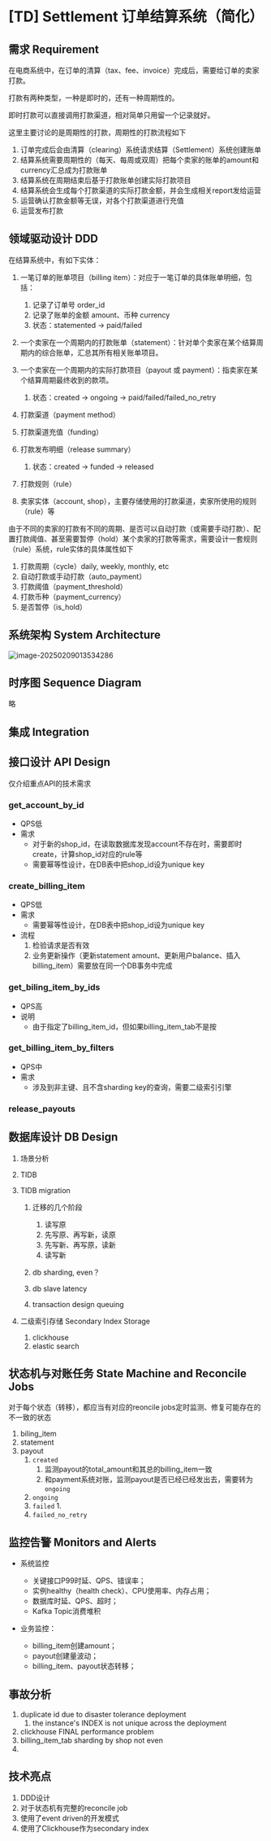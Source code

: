 # [TD] Settlement 订单结算系统（简化）

## 需求 Requirement

在电商系统中，在订单的清算（tax、fee、invoice）完成后，需要给订单的卖家打款。

打款有两种类型，一种是即时的，还有一种周期性的。

即时打款可以直接调用打款渠道，相对简单只用留一个记录就好。

这里主要讨论的是周期性的打款，周期性的打款流程如下

1. 订单完成后会由清算（clearing）系统请求结算（Settlement）系统创建账单
2. 结算系统需要周期性的（每天、每周或双周）把每个卖家的账单的amount和currency汇总成为打款账单
3. 结算系统在周期结束后基于打款账单创建实际打款项目
4. 结算系统会生成每个打款渠道的实际打款金额，并会生成相关report发给运营
5. 运营确认打款金额等无误，对各个打款渠道进行充值
6. 运营发布打款

## 领域驱动设计 DDD

在结算系统中，有如下实体：

1. 一笔订单的账单项目（billing item）：对应于一笔订单的具体账单明细，包括：
   1. 记录了订单号 order_id
   2. 记录了账单的金额 amount、币种 currency
   3. 状态：statemented -> paid/failed
2. 一个卖家在一个周期内的打款账单（statement）：针对单个卖家在某个结算周期内的综合账单，汇总其所有相关账单项目。
3. 一个卖家在一个周期内的实际打款项目（payout 或 payment）：指卖家在某个结算周期最终收到的款项。
   1. 状态：created -> ongoing -> paid/failed/failed_no_retry

4. 打款渠道（payment method）
5. 打款渠道充值（funding）
6. 打款发布明细（release summary）
   1. 状态：created -> funded -> released

7. 打款规则（rule）
8. 卖家实体（account, shop），主要存储使用的打款渠道，卖家所使用的规则（rule）等

由于不同的卖家的打款有不同的周期、是否可以自动打款（或需要手动打款）、配置打款阈值、甚至需要暂停（hold）某个卖家的打款等需求，需要设计一套规则（rule）系统，rule实体的具体属性如下

1. 打款周期（cycle）daily, weekly, monthly, etc
2. 自动打款或手动打款（auto_payment）
3. 打款阈值（payment_threshold）
4. 打款币种（payment_currency）
5. 是否暂停（is_hold）

## 系统架构 System Architecture

![image-20250209013534286](./20250208-settlement.assets/image-20250209013534286.png)

## 时序图 Sequence Diagram

略

## 集成 Integration

## 接口设计 API Design

仅介绍重点API的技术需求

### get_account_by_id

- QPS低
- 需求
  - 对于新的shop_id，在读取数据库发现account不存在时，需要即时create，计算shop_id对应的rule等
  - 需要幂等性设计，在DB表中把shop_id设为unique key


### create_billing_item

- QPS低
- 需求
  - 需要幂等性设计，在DB表中把shop_id设为unique key
- 流程
  1. 检验请求是否有效
  2. 业务更新操作（更新statement amount、更新用户balance、插入billing_item）需要放在同一个DB事务中完成

### get_biling_item_by_ids

- QPS高
- 说明
  - 由于指定了billing_item_id，但如果billing_item_tab不是按

### get_billing_item_by_filters

- QPS中
- 需求
  - 涉及到非主键、且不含sharding key的查询，需要二级索引引擎

### release_payouts

## 数据库设计 DB Design

1. 场景分析
2. TIDB
3. TIDB migration
   1. 迁移的几个阶段
      1. 读写原
      2. 先写原、再写新，读原
      3. 先写新、再写原，读新
      4. 读写新

   2. db sharding, even？
   3. db slave latency
   4. transaction design queuing

4. 二级索引存储 Secondary Index Storage
   1. clickhouse
   2. elastic search


## 状态机与对账任务 State Machine and Reconcile Jobs

对于每个状态（转移），都应当有对应的reoncile jobs定时监测、修复可能存在的不一致的状态

1. biling_item
2. statement
3. payout
   1. `created`  
      1. 监测payout的total_amount和其总的billing_item一致
      2. 和payment系统对账，监测payout是否已经已经发出去，需要转为`ongoing`
   2. `ongoing`
   3. `failed`
      1. 
   4. `failed_no_retry`

## 监控告警 Monitors and Alerts

- 系统监控
  - 关键接口P99时延、QPS、错误率；
  - 实例healthy（health check）、CPU使用率、内存占用；
  - 数据库时延、QPS、超时；
  - Kafka Topic消费堆积

- 业务监控：
  - billing_item创建amount；
  - payout创建量波动；
  - billing_item、payout状态转移；

## 事故分析

1. duplicate id due to disaster tolerance deployment
   1. the instance's INDEX is not unique across the deployment
2. clickhouse FINAL performance problem
3. billing_item_tab sharding by shop not even
4. 

## 技术亮点

1. DDD设计
2. 对于状态机有完整的reconcile job
3. 使用了event driven的开发模式
4. 使用了Clickhouse作为secondary index
